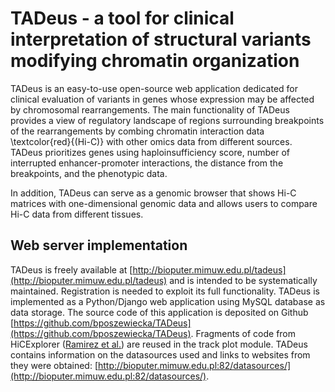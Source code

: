 # TADeus - a tool for clinical interpretation of structural variants modifying chromatin organization

TADeus is an easy-to-use open-source web application dedicated for clinical evaluation of variants in genes whose expression may be affected by chromosomal rearrangements. The main functionality of TADeus provides a view of regulatory landscape of regions surrounding breakpoints of the rearrangements by combing chromatin interaction data \textcolor{red}{(Hi-C)} with other omics data from different sources. TADeus prioritizes genes using haploinsufficiency score, number of interrupted enhancer-promoter interactions, the distance from the breakpoints, and the phenotypic data.

In addition, TADeus can serve as a genomic browser that shows Hi-C matrices with one-dimensional genomic data and allows users to compare Hi-C data from different tissues. 

## Web server implementation

TADeus is freely available at [http://bioputer.mimuw.edu.pl/tadeus](http://bioputer.mimuw.edu.pl/tadeus) and is intended to be systematically maintained. Registration is needed to exploit its full functionality. TADeus is implemented as a Python/Django web application using MySQL database as data storage. The source code of this application is deposited on Github [https://github.com/bposzewiecka/TADeus](https://github.com/bposzewiecka/TADeus). Fragments of code from HiCExplorer ([Ramirez et al.](https://www.nature.com/articles/s41467-017-02525-w)) are reused in the track plot module. TADeus contains information on the datasources used and links to websites from they were obtained: [http://bioputer.mimuw.edu.pl:82/datasources/](http://bioputer.mimuw.edu.pl:82/datasources/).